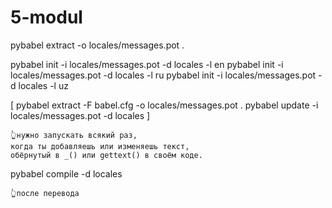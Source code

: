 # 5-modul

pybabel extract -o locales/messages.pot .

pybabel init -i locales/messages.pot -d locales -l en
pybabel init -i locales/messages.pot -d locales -l ru
pybabel init -i locales/messages.pot -d locales -l uz


[
pybabel extract -F babel.cfg -o locales/messages.pot .
pybabel update -i locales/messages.pot -d locales
]
    
    👆нужно запускать всякий раз,
    когда ты добавляешь или изменяешь текст,
    обёрнутый в _() или gettext() в своём коде.


pybabel compile -d locales

    👆после перевода